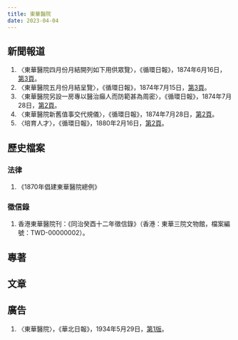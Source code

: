 ```yaml
---
title: 東華醫院
date: 2023-04-04
---
```

<adsense></adsense>

## 新聞報道
1. 〈東華醫院四月份月結開列如下用供眾覽〉，《循環日報》，1874年6月16日，[第3頁](https://mmis.hkpl.gov.hk/coverpage/-/coverpage/view?_coverpage_WAR_mmisportalportlet_hsf=%E6%9D%B1%E8%8F%AF&_coverpage_WAR_mmisportalportlet_actual_q=%28%20verbatim_dc.collection%3A%28%22Old%5C%20HK%5C%20Newspapers%22%29%20%29%20AND+%28%20%28%20allTermsMandatory%3A%28true%29%20OR+all_dc.title%3A%28%E6%9D%B1%E8%8F%AF%29%20OR+all_dc.creator%3A%28%E6%9D%B1%E8%8F%AF%29%20OR+all_dc.contributor%3A%28%E6%9D%B1%E8%8F%AF%29%20OR+all_dc.subject%3A%28%E6%9D%B1%E8%8F%AF%29%20OR+fulltext%3A%28%E6%9D%B1%E8%8F%AF%29%20OR+all_dc.description%3A%28%E6%9D%B1%E8%8F%AF%29%20%29%20%29&_coverpage_WAR_mmisportalportlet_sort_field=dc.publicationdate_bsort&p_r_p_-1078056564_c=QF757YsWv58JCjtBMMIqolr5obwRxi5V&_coverpage_WAR_mmisportalportlet_o=0&_coverpage_WAR_mmisportalportlet_sort_order=asc)。
2. 〈東華醫院五月份月結呈覽〉，《循環日報》，1874年7月15日，[第3頁](https://mmis.hkpl.gov.hk/coverpage/-/coverpage/view?_coverpage_WAR_mmisportalportlet_hsf=%E6%9D%B1%E8%8F%AF&p_r_p_-1078056564_c=QF757YsWv58JCjtBMMIqou%2BMYBPyWcTf&_coverpage_WAR_mmisportalportlet_o=1&_coverpage_WAR_mmisportalportlet_actual_q=%28%20verbatim_dc.collection%3A%28%22Old%5C%20HK%5C%20Newspapers%22%29%20%29%20AND+%28%20%28%20allTermsMandatory%3A%28true%29%20OR+all_dc.title%3A%28%E6%9D%B1%E8%8F%AF%29%20OR+all_dc.creator%3A%28%E6%9D%B1%E8%8F%AF%29%20OR+all_dc.contributor%3A%28%E6%9D%B1%E8%8F%AF%29%20OR+all_dc.subject%3A%28%E6%9D%B1%E8%8F%AF%29%20OR+fulltext%3A%28%E6%9D%B1%E8%8F%AF%29%20OR+all_dc.description%3A%28%E6%9D%B1%E8%8F%AF%29%20%29%20%29&_coverpage_WAR_mmisportalportlet_sort_order=asc&_coverpage_WAR_mmisportalportlet_sort_field=dc.publicationdate_bsort)。
3. 〈東華醫院另設一房專以醫治癲人而防範甚為周密〉，《循環日報》，1874年7月28日，[第2頁](https://mmis.hkpl.gov.hk/coverpage/-/coverpage/view?_coverpage_WAR_mmisportalportlet_hsf=%E6%9D%B1%E8%8F%AF&p_r_p_-1078056564_c=QF757YsWv58JCjtBMMIqogXy0qghgv6m&_coverpage_WAR_mmisportalportlet_o=3&_coverpage_WAR_mmisportalportlet_actual_q=%28%20verbatim_dc.collection%3A%28%22Old%5C%20HK%5C%20Newspapers%22%29%20%29%20AND+%28%20%28%20allTermsMandatory%3A%28true%29%20OR+all_dc.title%3A%28%E6%9D%B1%E8%8F%AF%29%20OR+all_dc.creator%3A%28%E6%9D%B1%E8%8F%AF%29%20OR+all_dc.contributor%3A%28%E6%9D%B1%E8%8F%AF%29%20OR+all_dc.subject%3A%28%E6%9D%B1%E8%8F%AF%29%20OR+fulltext%3A%28%E6%9D%B1%E8%8F%AF%29%20OR+all_dc.description%3A%28%E6%9D%B1%E8%8F%AF%29%20%29%20%29&_coverpage_WAR_mmisportalportlet_sort_order=asc&_coverpage_WAR_mmisportalportlet_sort_field=dc.publicationdate_bsort)。
4. 〈東華醫院新舊值事交代規儀〉，《循環日報》，1874年7月28日，[第2頁](https://mmis.hkpl.gov.hk/coverpage/-/coverpage/view?_coverpage_WAR_mmisportalportlet_hsf=%E6%9D%B1%E8%8F%AF&p_r_p_-1078056564_c=QF757YsWv58JCjtBMMIqogXy0qghgv6m&_coverpage_WAR_mmisportalportlet_o=3&_coverpage_WAR_mmisportalportlet_actual_q=%28%20verbatim_dc.collection%3A%28%22Old%5C%20HK%5C%20Newspapers%22%29%20%29%20AND+%28%20%28%20allTermsMandatory%3A%28true%29%20OR+all_dc.title%3A%28%E6%9D%B1%E8%8F%AF%29%20OR+all_dc.creator%3A%28%E6%9D%B1%E8%8F%AF%29%20OR+all_dc.contributor%3A%28%E6%9D%B1%E8%8F%AF%29%20OR+all_dc.subject%3A%28%E6%9D%B1%E8%8F%AF%29%20OR+fulltext%3A%28%E6%9D%B1%E8%8F%AF%29%20OR+all_dc.description%3A%28%E6%9D%B1%E8%8F%AF%29%20%29%20%29&_coverpage_WAR_mmisportalportlet_sort_order=asc&_coverpage_WAR_mmisportalportlet_sort_field=dc.publicationdate_bsort)。
5. 〈培育人才〉，《循環日報》，1880年2月16日，[第2頁](https://mmis.hkpl.gov.hk/coverpage/-/coverpage/view?_coverpage_WAR_mmisportalportlet_hsf=%E6%9D%B1%E8%8F%AF&p_r_p_-1078056564_c=QF757YsWv58JCjtBMMIqokm2nvjBu%2FQx&_coverpage_WAR_mmisportalportlet_o=4&_coverpage_WAR_mmisportalportlet_actual_q=%28%20verbatim_dc.collection%3A%28%22Old%5C%20HK%5C%20Newspapers%22%29%20%29%20AND+%28%20%28%20allTermsMandatory%3A%28true%29%20OR+all_dc.title%3A%28%E6%9D%B1%E8%8F%AF%29%20OR+all_dc.creator%3A%28%E6%9D%B1%E8%8F%AF%29%20OR+all_dc.contributor%3A%28%E6%9D%B1%E8%8F%AF%29%20OR+all_dc.subject%3A%28%E6%9D%B1%E8%8F%AF%29%20OR+fulltext%3A%28%E6%9D%B1%E8%8F%AF%29%20OR+all_dc.description%3A%28%E6%9D%B1%E8%8F%AF%29%20%29%20%29&_coverpage_WAR_mmisportalportlet_sort_order=asc&_coverpage_WAR_mmisportalportlet_sort_field=dc.publicationdate_bsort)。
## 歷史檔案
### 法律
1. 《1870年倡建東華醫院總例》
### 徵信錄
1. 香港東華醫院刊：《同治癸酉十二年徵信錄》（香港：東華三院文物館，檔案編號：TWD-00000002）。
## 專著

## 文章

## 廣告
1. 〈東華醫院〉，《華北日報》，1934年5月29日，[第1版](https://gpa.eastview.com/crl/lqrcn/?a=d&d=hbrb19340529-01.1.1&srpos=17&e=-------en-25--1--img-txIN-%e6%9d%b1%e8%8f%af%e9%86%ab%e9%99%a2---------)。